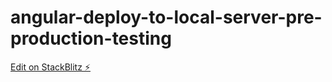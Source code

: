 # angular-deploy-to-local-server-pre-production-testing

[Edit on StackBlitz ⚡️](https://stackblitz.com/edit/ng-string-interpolation-ylsxzt)